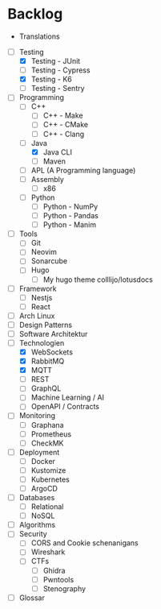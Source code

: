 # Backlog

- Translations

- [ ] Testing
  - [x] Testing - JUnit
  - [ ] Testing - Cypress
  - [x] Testing - K6
  - [ ] Testing - Sentry
- [ ] Programming
  - [ ] C++
    - [ ] C++ - Make
    - [ ] C++ - CMake
    - [ ] C++ - Clang
  - [ ] Java
    - [x] Java CLI
    - [ ] Maven
  - [ ] APL (A Programming language)
  - [ ] Assembly
    - [ ] x86
  - [ ] Python
    - [ ] Python - NumPy
    - [ ] Python - Pandas
    - [ ] Python - Manim
- [ ] Tools
  - [ ] Git
  - [ ] Neovim
  - [ ] Sonarcube
  - [ ] Hugo
    - [ ] My hugo theme colllijo/lotusdocs
- [ ] Framework
  - [ ] Nestjs
  - [ ] React
- [ ] Arch Linux
- [ ] Design Patterns
- [ ] Software Architektur
- [ ] Technologien
  - [x] WebSockets
  - [x] RabbitMQ
  - [x] MQTT
  - [ ] REST
  - [ ] GraphQL
  - [ ] Machine Learning / AI
  - [ ] OpenAPI / Contracts
- [ ] Monitoring
  - [ ] Graphana
  - [ ] Prometheus
  - [ ] CheckMK
- [ ] Deployment
  - [ ] Docker
  - [ ] Kustomize
  - [ ] Kubernetes
  - [ ] ArgoCD
- [ ] Databases
  - [ ] Relational
  - [ ] NoSQL
- [ ] Algorithms
- [ ] Security
  - [ ] CORS and Cookie schenanigans
  - [ ] Wireshark
  - [ ] CTFs
    - [ ] Ghidra
    - [ ] Pwntools
    - [ ] Stenography
- [ ] Glossar
